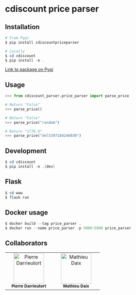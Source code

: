 # cdiscount price parser

## Installation
```powershell
# From Pypi
$ pip install cdiscountpriceparser

# Locally
$ cd cdiscount
$ pip install -e .
```
[Link to package on Pypi](https://pypi.org/project/cdiscountpriceparser/)

## Usage
```python
>>> from cdiscount_parser.price_parser import parse_price

# Return "False"
>>> parse_price()

# Return "False"
>>> parse_price("random")

# Return "1776.6"
>>> parse_price("del5397184246030")
```

## Development
```powershell
$ cd cdiscount
$ pip install -e .[dev]
```

## Flask
```powershell
$ cd www
$ flask run
```

## Docker usage
```powershell
$ docker build --tag price_parser .
$ docker run --name price_parser -p 5000:5000 price_parser
```

## Collaborators
<table>
    <tbody>
        <tr>
            <td align="center" valign="top" width="140">
                <a href="https://github.com/pierredarrieutort">
                    <img src="https://avatars0.githubusercontent.com/u/25182438?s=460&amp;v=4" alt="Pierre Darrieutort" width="100px;" />
                    <br />
                    <sup><strong>Pierre Darrieutort</strong></sup>
                </a>
            </td>
            <td align="center" valign="top" width="140">
                <a href="https://github.com/mathieudaix&quot;">
                    <img src="https://scontent.xx.fbcdn.net/v/t1.15752-9/95019821_1336186823257776_6091369584101687296_n.jpg?_nc_cat=109&_nc_sid=b96e70&_nc_ohc=vzl7zKAyKi0AX9JY36K&_nc_ad=z-m&_nc_cid=0&_nc_zor=9&_nc_ht=scontent.xx&oh=c0b399312a81efd43099d87ea03d8b37&oe=5ECFC9AF" alt="Mathieu Daix" width="100px;" />
                    <br />
                    <sup><strong>Mathieu Daix</strong></sup>
                </a>
            </td>
        </tr>
    </tbody>
</table>
